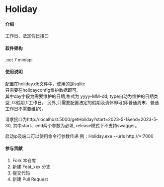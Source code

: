 # Holiday

#### 介绍
工作日、法定假日接口

#### 软件架构
.net 7 miniapi


#### 使用说明

配置在holiday.db文件中，使用的是sqlite  
只需要在holidayconfig维护数据即可。  
其中day字段为需要维护的日期,格式为 yyyy-MM-dd;
type自动为维护的日期类型, 0:假期,1:工作日。
另外,只需要配置法定的假期及调休即可(即普通周末、普通工作日不需要维护)。


请求接口为http://localhost:5000/getHoliday?start=2023-5-1&end=2023-5-30,
其中start、end两个参数为必填, release模式下不支持swagger。


启动ip及端口可以使用命令行参数传递
例：Holiday.exe --urls http://*:7000


#### 参与贡献

1.  Fork 本仓库
2.  新建 Feat_xxx 分支
3.  提交代码
4.  新建 Pull Request